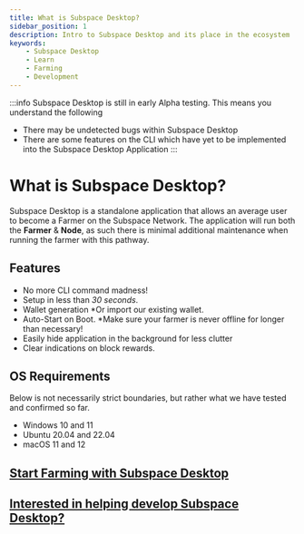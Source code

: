 ```yaml
---
title: What is Subspace Desktop?
sidebar_position: 1
description: Intro to Subspace Desktop and its place in the ecosystem
keywords:
    - Subspace Desktop
    - Learn
    - Farming
    - Development
---
```


:::info
Subspace Desktop is still in early Alpha testing. This means you understand the following
- There may be undetected bugs within Subspace Desktop
- There are some features on the CLI which have yet to be implemented into the Subspace Desktop Application
:::

# What is Subspace Desktop?

Subspace Desktop is a standalone application that allows an average user to become a Farmer on the Subspace Network. The application will run both the **Farmer** & **Node**, as such there is minimal additional maintenance when running the farmer with this pathway. 

## Features

- No more CLI command madness!
- Setup in less than *30 seconds*.
- Wallet generation *Or import our existing wallet.
- Auto-Start on Boot. *Make sure your farmer is never offline for longer than necessary!
- Easily hide application in the background for less clutter
- Clear indications on block rewards. 

## OS Requirements
Below is not necessarily strict boundaries, but rather what we have tested and confirmed so far.

- Windows 10 and 11
- Ubuntu 20.04 and 22.04
- macOS 11 and 12

## [Start Farming with Subspace Desktop](subspace-desktop.md#how-to-upgrade)

## [Interested in helping develop Subspace Desktop?](subspace-desktop.md#development)

